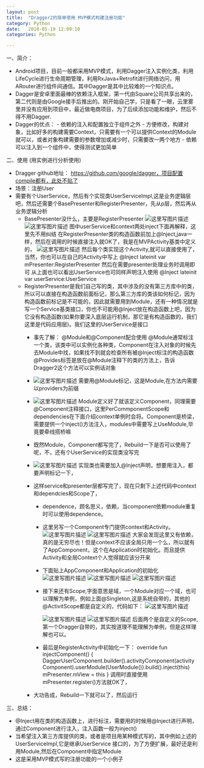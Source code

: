 ```yaml
---
layout: post
title:  "Dragger2的简单使用 MVP模式构建注册功能"
category: Python
date:   2018-05-19 12:09:10
categories: Python

---
```

一、简介：

  - Android项目，目前一般都采用MVP模式，利用Dagger注入实例化类，利用LifeCycle进行生命周期管理，利用RxJava+Retrofit进行网络访问，用ARouter进行组件间通信。其中Dagger是其中比较难的一个知识点。
  - Dagger是安卓里面最棒的依赖注入框架，第一代由Square公司共享出来的，第二代则是由Google接手后推出的。刚开始自己学，只是看了一眼，云里雾里并没有应用到项目中，最近做电商项目，为了后续添加功能和维护，然后不得不用Dagger.
  - Dagger的优点：
	    - 依赖的注入和配置独立于组件之外
	    - 方便修改，构建对象，比如好多的构建需要Context，只需要有一个可以提供Context的Module就可以，或者对象构建需要的参数增加或减少时，只需要改一两个地方
	    - 依赖可以注入到一个组件中，使得测试更加简单
	    
二、使用  (用实例进行分析使用)

  - Dragger github地址： https://github.com/google/dagger，项目配置compile都有，此处不贴了
  - 场景：注册User
  - 需要有个UserService，然后有个实现类UserServiceImpl,这是业务逻辑层吧，然后还需要个BasePresenter和RegisterPresenter，先从p层，然后再从业务逻辑分析
    - BasePresenter没什么，主要是RegisterPresenter
     ![这里写图片描述](https://img-blog.csdn.net/20180519205902110?watermark/2/text/aHR0cHM6Ly9ibG9nLmNzZG4ubmV0L1RlbmRlcm5lc3M0/font/5a6L5L2T/fontsize/400/fill/I0JBQkFCMA==/dissolve/70)
      ![这里写图片描述](https://img-blog.csdn.net/20180519210018169?watermark/2/text/aHR0cHM6Ly9ibG9nLmNzZG4ubmV0L1RlbmRlcm5lc3M0/font/5a6L5L2T/fontsize/400/fill/I0JBQkFCMA==/dissolve/70)
		图中userService和context两处inject下面再解释，这里先不用纠结
      在RegisterPresenter类的构造函数前加上@Inject,java一样，然后在调用的时候直接注入就OK了，我是在MVPActivity基类中定义的，
      ![这里写图片描述](https://img-blog.csdn.net/2018051921010494?watermark/2/text/aHR0cHM6Ly9ibG9nLmNzZG4ubmV0L1RlbmRlcm5lc3M0/font/5a6L5L2T/fontsize/400/fill/I0JBQkFCMA==/dissolve/70)
      然后每个类实现这个Activity,就可以直接使用了，当然，你也可以在自己的Activity中写上
      @Inject
      lateinit var mPresenter:RegisterPresenter
      然后在需要presenter处理业务时调用即可
      从上面也可以看出UserService也可同样声明注入使用
      @Inject
      lateinit var userService:UserService
    - RegisterPresenter是我们自己写的类，其中涉及的没有第三方库中的类，所以可以直接在构造函数前面标记，那么第三方库的类该如何标记，因为构造函数前标记是不可能的，因此就需要用到Module，还有一种情况就是写一个Service基类接口，你也不可能用@Inject放在构造函数上吧，因为它没有构造函数(如果你要深入底层运行机制，那它是有构造函数的，我们这里是代码应用层)。我们这里的UserService是接口
      - 事先了解：
        	@Module和@Component配合使用
        	@Module通常标注一个类，该类中可以实例化各种类，Component在注入对象的时候先去Module中找，如果找不到就会检查所有被@Inject标注的构造函数
        	@Provides标签是放在@Module注释下的类的方法上，告诉Dragger2这个方法可以实例话对象
      - ![这里写图片描述](https://img-blog.csdn.net/20180519210145478?watermark/2/text/aHR0cHM6Ly9ibG9nLmNzZG4ubmV0L1RlbmRlcm5lc3M0/font/5a6L5L2T/fontsize/400/fill/I0JBQkFCMA==/dissolve/70)
	      需要用@Module标记，这是Module,在方法内需要以providers为前缀
        
      - ![这里写图片描述](https://img-blog.csdn.net/20180519210410100?watermark/2/text/aHR0cHM6Ly9ibG9nLmNzZG4ubmV0L1RlbmRlcm5lc3M0/font/5a6L5L2T/fontsize/400/fill/I0JBQkFCMA==/dissolve/70)
        Module定义好了就该定义Component，同理需要@Component注释接口，这里PerCommponentScope和dependencies在下面介绍context单例时会将。Component是桥梁，需要提供一个inject()方法注入，modules中需要写上UseModule,毕竟要牵线搭桥嘛
      - 既然Module，Component都写完了，Rebuild一下是否可以使用了呢，不，还有个UserService的实现类没写完
      - ![这里写图片描述](https://img-blog.csdn.net/20180519210504366?watermark/2/text/aHR0cHM6Ly9ibG9nLmNzZG4ubmV0L1RlbmRlcm5lc3M0/font/5a6L5L2T/fontsize/400/fill/I0JBQkFCMA==/dissolve/70)
        实现类也需要加入@Inject声明，想要用注入，都要声明标记一下，
      - 这样service和presenter层都写完了，现在只剩下上述代码中context和dependcies和Scope了，
        - dependence，顾名思义，依赖，当component依赖module重复时可以使用dependence。
        - 这里另写一个Component专门提供context和Activity。
          ![这里写图片描述](https://img-blog.csdn.net/2018051921052873?watermark/2/text/aHR0cHM6Ly9ibG9nLmNzZG4ubmV0L1RlbmRlcm5lc3M0/font/5a6L5L2T/fontsize/400/fill/I0JBQkFCMA==/dissolve/70)
          ![这里写图片描述](https://img-blog.csdn.net/20180519210541376?watermark/2/text/aHR0cHM6Ly9ibG9nLmNzZG4ubmV0L1RlbmRlcm5lc3M0/font/5a6L5L2T/fontsize/400/fill/I0JBQkFCMA==/dissolve/70)
          大家会发现这里又有依赖，真的是无穷尽也！但是context不应该全局只用一个么，所以就有了AppComponent，这个在Application时初始化。而且提供Activity和全局Context个人觉得就应该分开来
        - 下面贴上AppComponent和Application的初始化
          ![这里写图片描述](https://img-blog.csdn.net/20180519210556655?watermark/2/text/aHR0cHM6Ly9ibG9nLmNzZG4ubmV0L1RlbmRlcm5lc3M0/font/5a6L5L2T/fontsize/400/fill/I0JBQkFCMA==/dissolve/70)
          ![这里写图片描述](https://img-blog.csdn.net/20180519210603628?watermark/2/text/aHR0cHM6Ly9ibG9nLmNzZG4ubmV0L1RlbmRlcm5lc3M0/font/5a6L5L2T/fontsize/400/fill/I0JBQkFCMA==/dissolve/70)
          ![这里写图片描述](https://img-blog.csdn.net/20180519210611645?watermark/2/text/aHR0cHM6Ly9ibG9nLmNzZG4ubmV0L1RlbmRlcm5lc3M0/font/5a6L5L2T/fontsize/400/fill/I0JBQkFCMA==/dissolve/70)
          	
        - 接下来还有Scope,字面意思是域，一个Module对应一个域，也可以理解为单例，例如上面@Singleton,这是系统自带的，其他的@ActivitScope都是自定义的，代码如下：
          	![这里写图片描述](https://img-blog.csdn.net/20180519210630896?watermark/2/text/aHR0cHM6Ly9ibG9nLmNzZG4ubmV0L1RlbmRlcm5lc3M0/font/5a6L5L2T/fontsize/400/fill/I0JBQkFCMA==/dissolve/70)
          	
          	![这里写图片描述](https://img-blog.csdn.net/20180519210642929?watermark/2/text/aHR0cHM6Ly9ibG9nLmNzZG4ubmV0L1RlbmRlcm5lc3M0/font/5a6L5L2T/fontsize/400/fill/I0JBQkFCMA==/dissolve/70)
          	![这里写图片描述](https://img-blog.csdn.net/20180519210656281?watermark/2/text/aHR0cHM6Ly9ibG9nLmNzZG4ubmV0L1RlbmRlcm5lc3M0/font/5a6L5L2T/fontsize/400/fill/I0JBQkFCMA==/dissolve/70)
          	后面两个是自定义的Scope,第一个Dragger自带的，其实按道理不能理解为单例，但是这样理解也可以。
        - 最后是RegisterActivity中初始化一下：
              override fun injectComponent() {
		                DaggerUserComponent.builder().activityComponent(activityComponent).userModule(UserModule()).build().inject(this)    
               mPresenter.mView = this
              }	
          调用时直接使用mPresenter.register()方法就OK了，
      - 大功告成，Rebuild一下就可以了，然后运行
      
三、总结：

  - @Inject用在类的构造函数上，进行标注，需要用的时候用@Inject进行声明，通过Component进行注入，注入函数一般为inject()
  - 当希望注入第三方库提供的类，或者是项目用某种模式写的，其中例如上述的UserServiceImpl,它是继承UserService 接口的，为了方便扩展，最好还是利用Module,然后在Component中指定Module
  - 这是采用MVP模式写的注册功能的一个小例子





